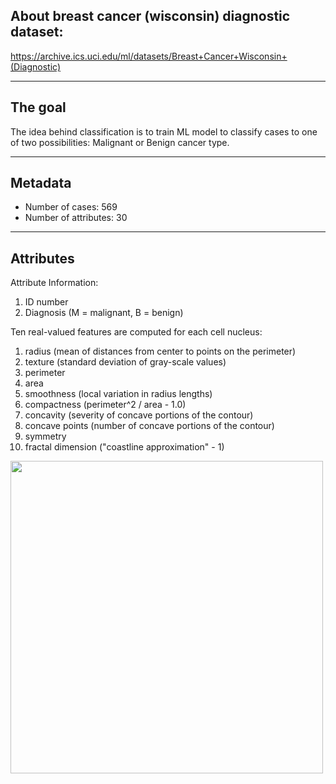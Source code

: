 ## About breast cancer (wisconsin) diagnostic dataset:
https://archive.ics.uci.edu/ml/datasets/Breast+Cancer+Wisconsin+(Diagnostic)

<hr>

## The goal
The idea behind classification is to train ML model to classify cases to one of two possibilities: Malignant or Benign cancer type.

<hr>

## Metadata
* Number of cases: 569
* Number of attributes: 30

<hr>

## Attributes
Attribute Information:

1) ID number
2) Diagnosis (M = malignant, B = benign)

Ten real-valued features are computed for each cell nucleus:

1. radius (mean of distances from center to points on the perimeter)
2. texture (standard deviation of gray-scale values)
3. perimeter
4. area
5. smoothness (local variation in radius lengths)
6. compactness (perimeter^2 / area - 1.0)
7. concavity (severity of concave portions of the contour)
8. concave points (number of concave portions of the contour)
9. symmetry
10. fractal dimension ("coastline approximation" - 1)


<img src="https://miro.medium.com/max/1400/1*We2Idku1idoIdl1QFYNycg.png" width="500">

